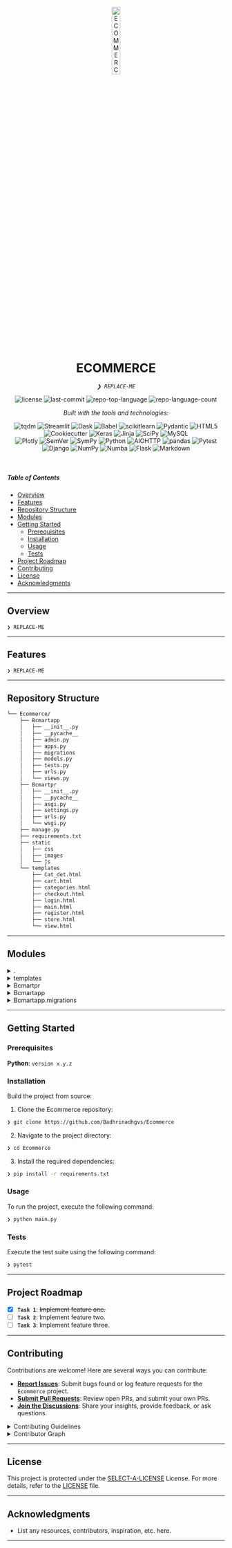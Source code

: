 <p align="center">
  <img src="https://img.icons8.com/?size=512&id=55494&format=png" width="20%" alt="ECOMMERCE-logo">
</p>
<p align="center">
    <h1 align="center">ECOMMERCE</h1>
</p>
<p align="center">
    <em><code>❯ REPLACE-ME</code></em>
</p>
<p align="center">
	<img src="https://img.shields.io/github/license/Badhrinadhgvs/Ecommerce?style=flat&logo=opensourceinitiative&logoColor=white&color=0080ff" alt="license">
	<img src="https://img.shields.io/github/last-commit/Badhrinadhgvs/Ecommerce?style=flat&logo=git&logoColor=white&color=0080ff" alt="last-commit">
	<img src="https://img.shields.io/github/languages/top/Badhrinadhgvs/Ecommerce?style=flat&color=0080ff" alt="repo-top-language">
	<img src="https://img.shields.io/github/languages/count/Badhrinadhgvs/Ecommerce?style=flat&color=0080ff" alt="repo-language-count">
</p>
<p align="center">
		<em>Built with the tools and technologies:</em>
</p>
<p align="center">
	<img src="https://img.shields.io/badge/tqdm-FFC107.svg?style=flat&logo=tqdm&logoColor=black" alt="tqdm">
	<img src="https://img.shields.io/badge/Streamlit-FF4B4B.svg?style=flat&logo=Streamlit&logoColor=white" alt="Streamlit">
	<img src="https://img.shields.io/badge/Dask-FDA061.svg?style=flat&logo=Dask&logoColor=black" alt="Dask">
	<img src="https://img.shields.io/badge/Babel-F9DC3E.svg?style=flat&logo=Babel&logoColor=black" alt="Babel">
	<img src="https://img.shields.io/badge/scikitlearn-F7931E.svg?style=flat&logo=scikit-learn&logoColor=white" alt="scikitlearn">
	<img src="https://img.shields.io/badge/Pydantic-E92063.svg?style=flat&logo=Pydantic&logoColor=white" alt="Pydantic">
	<img src="https://img.shields.io/badge/HTML5-E34F26.svg?style=flat&logo=HTML5&logoColor=white" alt="HTML5">
	<img src="https://img.shields.io/badge/Cookiecutter-D4AA00.svg?style=flat&logo=Cookiecutter&logoColor=white" alt="Cookiecutter">
	<img src="https://img.shields.io/badge/Keras-D00000.svg?style=flat&logo=Keras&logoColor=white" alt="Keras">
	<img src="https://img.shields.io/badge/Jinja-B41717.svg?style=flat&logo=Jinja&logoColor=white" alt="Jinja">
	<img src="https://img.shields.io/badge/SciPy-8CAAE6.svg?style=flat&logo=SciPy&logoColor=white" alt="SciPy">
	<img src="https://img.shields.io/badge/MySQL-4479A1.svg?style=flat&logo=MySQL&logoColor=white" alt="MySQL">
	<br>
	<img src="https://img.shields.io/badge/Plotly-3F4F75.svg?style=flat&logo=Plotly&logoColor=white" alt="Plotly">
	<img src="https://img.shields.io/badge/SemVer-3F4551.svg?style=flat&logo=SemVer&logoColor=white" alt="SemVer">
	<img src="https://img.shields.io/badge/SymPy-3B5526.svg?style=flat&logo=SymPy&logoColor=white" alt="SymPy">
	<img src="https://img.shields.io/badge/Python-3776AB.svg?style=flat&logo=Python&logoColor=white" alt="Python">
	<img src="https://img.shields.io/badge/AIOHTTP-2C5BB4.svg?style=flat&logo=AIOHTTP&logoColor=white" alt="AIOHTTP">
	<img src="https://img.shields.io/badge/pandas-150458.svg?style=flat&logo=pandas&logoColor=white" alt="pandas">
	<img src="https://img.shields.io/badge/Pytest-0A9EDC.svg?style=flat&logo=Pytest&logoColor=white" alt="Pytest">
	<img src="https://img.shields.io/badge/Django-092E20.svg?style=flat&logo=Django&logoColor=white" alt="Django">
	<img src="https://img.shields.io/badge/NumPy-013243.svg?style=flat&logo=NumPy&logoColor=white" alt="NumPy">
	<img src="https://img.shields.io/badge/Numba-00A3E0.svg?style=flat&logo=Numba&logoColor=white" alt="Numba">
	<img src="https://img.shields.io/badge/Flask-000000.svg?style=flat&logo=Flask&logoColor=white" alt="Flask">
	<img src="https://img.shields.io/badge/Markdown-000000.svg?style=flat&logo=Markdown&logoColor=white" alt="Markdown">
</p>

<br>

#####  Table of Contents

- [ Overview](#-overview)
- [ Features](#-features)
- [ Repository Structure](#-repository-structure)
- [ Modules](#-modules)
- [ Getting Started](#-getting-started)
    - [ Prerequisites](#-prerequisites)
    - [ Installation](#-installation)
    - [ Usage](#-usage)
    - [ Tests](#-tests)
- [ Project Roadmap](#-project-roadmap)
- [ Contributing](#-contributing)
- [ License](#-license)
- [ Acknowledgments](#-acknowledgments)

---

##  Overview

<code>❯ REPLACE-ME</code>

---

##  Features

<code>❯ REPLACE-ME</code>

---

##  Repository Structure

```sh
└── Ecommerce/
    ├── Bcmartapp
    │   ├── __init__.py
    │   ├── __pycache__
    │   ├── admin.py
    │   ├── apps.py
    │   ├── migrations
    │   ├── models.py
    │   ├── tests.py
    │   ├── urls.py
    │   └── views.py
    ├── Bcmartpr
    │   ├── __init__.py
    │   ├── __pycache__
    │   ├── asgi.py
    │   ├── settings.py
    │   ├── urls.py
    │   └── wsgi.py
    ├── manage.py
    ├── requirements.txt
    ├── static
    │   ├── css
    │   ├── images
    │   └── js
    └── templates
        ├── Cat_det.html
        ├── cart.html
        ├── categories.html
        ├── checkout.html
        ├── login.html
        ├── main.html
        ├── register.html
        ├── store.html
        └── view.html
```

---

##  Modules

<details closed><summary>.</summary>

| File | Summary |
| --- | --- |
| [manage.py](https://github.com/Badhrinadhgvs/Ecommerce/blob/main/manage.py) | <code>❯ REPLACE-ME</code> |
| [requirements.txt](https://github.com/Badhrinadhgvs/Ecommerce/blob/main/requirements.txt) | <code>❯ REPLACE-ME</code> |

</details>

<details closed><summary>templates</summary>

| File | Summary |
| --- | --- |
| [Cat_det.html](https://github.com/Badhrinadhgvs/Ecommerce/blob/main/templates/Cat_det.html) | <code>❯ REPLACE-ME</code> |
| [login.html](https://github.com/Badhrinadhgvs/Ecommerce/blob/main/templates/login.html) | <code>❯ REPLACE-ME</code> |
| [checkout.html](https://github.com/Badhrinadhgvs/Ecommerce/blob/main/templates/checkout.html) | <code>❯ REPLACE-ME</code> |
| [categories.html](https://github.com/Badhrinadhgvs/Ecommerce/blob/main/templates/categories.html) | <code>❯ REPLACE-ME</code> |
| [store.html](https://github.com/Badhrinadhgvs/Ecommerce/blob/main/templates/store.html) | <code>❯ REPLACE-ME</code> |
| [view.html](https://github.com/Badhrinadhgvs/Ecommerce/blob/main/templates/view.html) | <code>❯ REPLACE-ME</code> |
| [main.html](https://github.com/Badhrinadhgvs/Ecommerce/blob/main/templates/main.html) | <code>❯ REPLACE-ME</code> |
| [register.html](https://github.com/Badhrinadhgvs/Ecommerce/blob/main/templates/register.html) | <code>❯ REPLACE-ME</code> |
| [cart.html](https://github.com/Badhrinadhgvs/Ecommerce/blob/main/templates/cart.html) | <code>❯ REPLACE-ME</code> |

</details>

<details closed><summary>Bcmartpr</summary>

| File | Summary |
| --- | --- |
| [asgi.py](https://github.com/Badhrinadhgvs/Ecommerce/blob/main/Bcmartpr/asgi.py) | <code>❯ REPLACE-ME</code> |
| [wsgi.py](https://github.com/Badhrinadhgvs/Ecommerce/blob/main/Bcmartpr/wsgi.py) | <code>❯ REPLACE-ME</code> |
| [urls.py](https://github.com/Badhrinadhgvs/Ecommerce/blob/main/Bcmartpr/urls.py) | <code>❯ REPLACE-ME</code> |
| [settings.py](https://github.com/Badhrinadhgvs/Ecommerce/blob/main/Bcmartpr/settings.py) | <code>❯ REPLACE-ME</code> |

</details>

<details closed><summary>Bcmartapp</summary>

| File | Summary |
| --- | --- |
| [admin.py](https://github.com/Badhrinadhgvs/Ecommerce/blob/main/Bcmartapp/admin.py) | <code>❯ REPLACE-ME</code> |
| [apps.py](https://github.com/Badhrinadhgvs/Ecommerce/blob/main/Bcmartapp/apps.py) | <code>❯ REPLACE-ME</code> |
| [tests.py](https://github.com/Badhrinadhgvs/Ecommerce/blob/main/Bcmartapp/tests.py) | <code>❯ REPLACE-ME</code> |
| [views.py](https://github.com/Badhrinadhgvs/Ecommerce/blob/main/Bcmartapp/views.py) | <code>❯ REPLACE-ME</code> |
| [urls.py](https://github.com/Badhrinadhgvs/Ecommerce/blob/main/Bcmartapp/urls.py) | <code>❯ REPLACE-ME</code> |
| [models.py](https://github.com/Badhrinadhgvs/Ecommerce/blob/main/Bcmartapp/models.py) | <code>❯ REPLACE-ME</code> |

</details>

<details closed><summary>Bcmartapp.migrations</summary>

| File | Summary |
| --- | --- |
| [0001_initial.py](https://github.com/Badhrinadhgvs/Ecommerce/blob/main/Bcmartapp/migrations/0001_initial.py) | <code>❯ REPLACE-ME</code> |
| [0002_category_product_cat_name.py](https://github.com/Badhrinadhgvs/Ecommerce/blob/main/Bcmartapp/migrations/0002_category_product_cat_name.py) | <code>❯ REPLACE-ME</code> |

</details>

---

##  Getting Started

###  Prerequisites

**Python**: `version x.y.z`

###  Installation

Build the project from source:

1. Clone the Ecommerce repository:
```sh
❯ git clone https://github.com/Badhrinadhgvs/Ecommerce
```

2. Navigate to the project directory:
```sh
❯ cd Ecommerce
```

3. Install the required dependencies:
```sh
❯ pip install -r requirements.txt
```

###  Usage

To run the project, execute the following command:

```sh
❯ python main.py
```

###  Tests

Execute the test suite using the following command:

```sh
❯ pytest
```

---

##  Project Roadmap

- [X] **`Task 1`**: <strike>Implement feature one.</strike>
- [ ] **`Task 2`**: Implement feature two.
- [ ] **`Task 3`**: Implement feature three.

---

##  Contributing

Contributions are welcome! Here are several ways you can contribute:

- **[Report Issues](https://github.com/Badhrinadhgvs/Ecommerce/issues)**: Submit bugs found or log feature requests for the `Ecommerce` project.
- **[Submit Pull Requests](https://github.com/Badhrinadhgvs/Ecommerce/blob/main/CONTRIBUTING.md)**: Review open PRs, and submit your own PRs.
- **[Join the Discussions](https://github.com/Badhrinadhgvs/Ecommerce/discussions)**: Share your insights, provide feedback, or ask questions.

<details closed>
<summary>Contributing Guidelines</summary>

1. **Fork the Repository**: Start by forking the project repository to your github account.
2. **Clone Locally**: Clone the forked repository to your local machine using a git client.
   ```sh
   git clone https://github.com/Badhrinadhgvs/Ecommerce
   ```
3. **Create a New Branch**: Always work on a new branch, giving it a descriptive name.
   ```sh
   git checkout -b new-feature-x
   ```
4. **Make Your Changes**: Develop and test your changes locally.
5. **Commit Your Changes**: Commit with a clear message describing your updates.
   ```sh
   git commit -m 'Implemented new feature x.'
   ```
6. **Push to github**: Push the changes to your forked repository.
   ```sh
   git push origin new-feature-x
   ```
7. **Submit a Pull Request**: Create a PR against the original project repository. Clearly describe the changes and their motivations.
8. **Review**: Once your PR is reviewed and approved, it will be merged into the main branch. Congratulations on your contribution!
</details>

<details closed>
<summary>Contributor Graph</summary>
<br>
<p align="left">
   <a href="https://github.com{/Badhrinadhgvs/Ecommerce/}graphs/contributors">
      <img src="https://contrib.rocks/image?repo=Badhrinadhgvs/Ecommerce">
   </a>
</p>
</details>

---

##  License

This project is protected under the [SELECT-A-LICENSE](https://choosealicense.com/licenses) License. For more details, refer to the [LICENSE](https://choosealicense.com/licenses/) file.

---

##  Acknowledgments

- List any resources, contributors, inspiration, etc. here.

---
